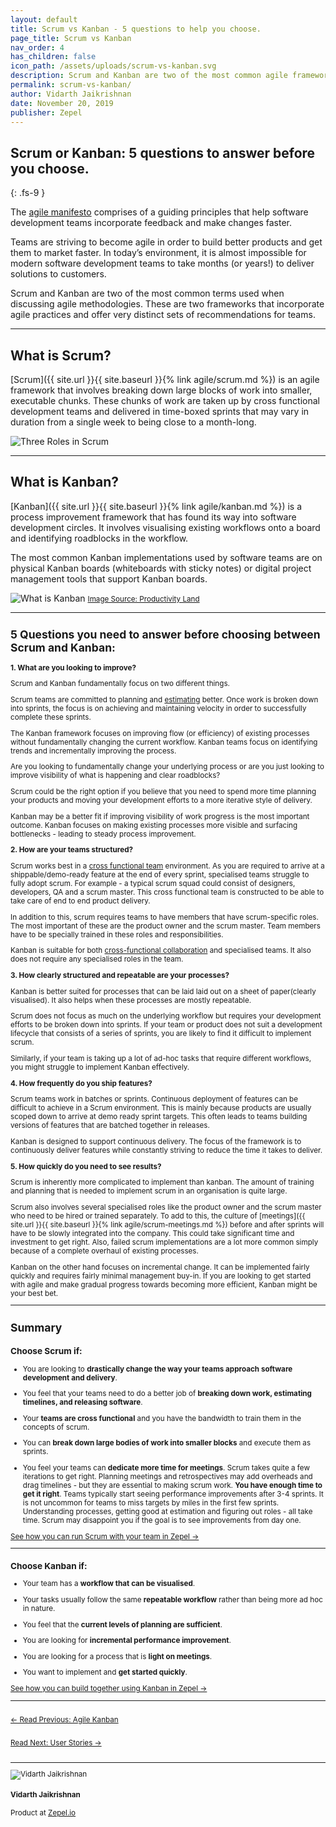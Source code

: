 ```yaml
---
layout: default
title: Scrum vs Kanban - 5 questions to help you choose.
page_title: Scrum vs Kanban
nav_order: 4
has_children: false
icon_path: /assets/uploads/scrum-vs-kanban.svg
description: Scrum and Kanban are two of the most common agile frameworks used for software development. Explore how you can choose between the two for your team!
permalink: scrum-vs-kanban/
author: Vidarth Jaikrishnan
date: November 20, 2019
publisher: Zepel
---
```


## Scrum or Kanban: 5 questions to answer before you choose.
{: .fs-9 }

The [agile manifesto](https://agilemanifesto.org/principles.html) comprises of a guiding principles that help software development teams incorporate feedback and make changes faster. 

Teams are striving to become agile in order to build better products and get them to market faster. In today’s environment, it is almost impossible for modern software development teams to take months (or years!) to deliver solutions to customers.

Scrum and Kanban are two of the most common terms used when discussing agile methodologies. These are two frameworks that incorporate agile practices and offer very distinct sets of recommendations for teams. 

---

## What is Scrum?

[Scrum]({{ site.url }}{{ site.baseurl }}{% link agile/scrum.md %}) is an agile framework that involves breaking down large blocks of work into smaller, executable chunks. These chunks of work are taken up by cross functional development teams and delivered in time-boxed sprints that may vary in duration from a single week to being close to a month-long. 

![Three Roles in Scrum](/agile/assets/uploads/scrum-roles.png)

---

## What is Kanban?

[Kanban]({{ site.url }}{{ site.baseurl }}{% link agile/kanban.md %}) is a process improvement framework that has found its way into software development circles. It involves visualising existing workflows onto a board and identifying roadblocks in the workflow. 

The most common Kanban implementations used by software teams are on physical Kanban boards (whiteboards with sticky notes) or digital project management tools that support Kanban boards. 

![What is Kanban](/agile/assets/uploads/what-is-kanban.png)
<small>[Image Source: Productivity Land](https://productivityland.com/what-is-kanban-board/)

---

## 5 Questions you need to answer before choosing between Scrum and Kanban: 
**1. What are you looking to improve?**

  Scrum and Kanban fundamentally focus on two different things.

  Scrum teams are committed to planning and [estimating](https://zepel.io/blog/project-estimation/?utm_source=agilelibrary&utm_medium=text&utm_campaign=scrum-vs-kanban) better. Once work is broken down into sprints, the focus is on achieving and maintaining velocity in order to successfully complete these sprints.

  The Kanban framework focuses on improving flow (or efficiency) of existing processes without fundamentally changing the current workflow. Kanban teams focus on identifying trends and incrementally improving the process.

  Are you looking to fundamentally change your underlying process or are you just looking to improve visibility of what is happening and clear roadblocks?

  Scrum could be the right option if you believe that you need to spend more time planning your products and moving your development efforts to a more iterative style of delivery.

  Kanban may be a better fit if improving visibility of work progress is the most important outcome. Kanban focuses on making existing processes more visible and surfacing bottlenecks - leading to steady process improvement.

**2. How are your teams structured?**

  Scrum works best in a [cross functional team](https://www.scrum-institute.org/Scrum_Roles_The_Scrum_Team.php) environment. As you are required to arrive at a shippable/demo-ready feature at the end of every sprint, specialised teams struggle to fully adopt scrum. For example - a typical scrum squad could consist of designers, developers, QA and a scrum master. This cross functional team is constructed to be able to take care of end to end product delivery. 

  In addition to this, scrum requires teams to have members that have scrum-specific roles. The most important of these are the product owner and the scrum master. Team members have to be specially trained in these roles and responsibilities.

  Kanban is suitable for both [cross-functional collaboration](https://zepel.io/blog/cross-functional-collaboration/?utm_source=agilelibrary&utm_medium=text&utm_campaign=scrum-vs-kanban) and specialised teams. It also does not require any specialised roles in the team.

**3. How clearly structured and repeatable are your processes?**

  Kanban is better suited for processes that can be laid laid out on a sheet of paper(clearly visualised). It also helps when these processes are mostly repeatable.

  Scrum does not focus as much on the underlying workflow but requires your development efforts to be broken down into sprints. If your team or product does not suit a development lifecycle that consists of a series of sprints, you are likely to find it difficult to implement scrum. 

  Similarly, if your team is taking up a lot of ad-hoc tasks that require different workflows, you might struggle to implement Kanban effectively.

**4. How frequently do you ship features?**

  Scrum teams work in batches or sprints. Continuous deployment of features can be difficult to achieve in a Scrum environment. This is mainly because products are usually scoped down to arrive at demo ready sprint targets. This often leads to teams building versions of features that are batched together in releases.

  Kanban is designed to support continuous delivery. The focus of the framework is to continuously deliver features while constantly striving to reduce the time it takes to deliver.

**5. How quickly do you need to see results?**

  Scrum is inherently more complicated to implement than kanban. The amount of training and planning that is needed to implement scrum in an organisation is quite large. 

  Scrum also involves several specialised roles like the product owner and the scrum master who need to be hired or trained separately. To add to this, the culture of [meetings]({{ site.url }}{{ site.baseurl }}{% link agile/scrum-meetings.md %}) before and after sprints will have to be slowly integrated into the company. This could take significant time and investment to get right. Also, failed scrum implementations are a lot more common simply because of a complete overhaul of existing processes. 

  Kanban on the other hand focuses on incremental change. It can be implemented fairly quickly and requires fairly minimal management buy-in. If you are looking to get started with agile and make gradual progress towards becoming more efficient, Kanban might be your best bet. 

---

## Summary 

### Choose Scrum if:
- You are looking to **drastically change the way your teams approach software development and delivery**.

- You feel that your teams need to do a better job of **breaking down work, estimating timelines, and releasing software**.

- Your **teams are cross functional** and you have the bandwidth to train them in the concepts of scrum.

- You can **break down large bodies of work into smaller blocks** and execute them as sprints.

- You feel your teams can **dedicate more time for meetings**. Scrum takes quite a few iterations to get right. Planning meetings and retrospectives may add overheads and drag timelines - but they are essential to making scrum work. **You have enough time to get it right**. Teams typically start seeing performance improvements after 3-4 sprints. 
  It is not uncommon for teams to miss targets by miles in the first few sprints. Understanding processes, getting good at estimation and figuring out roles - all take time. Scrum may disappoint you if the goal is to see improvements from day one.

<div class="highlight-row">
<div class="highlight-column">
<div class="highlight-card">
    <div class="highlight-container">
        <a href="https://zepel.io/solutions/scrum/?utm_source=agilelibrary&utm_medium=bottom-cta&utm_campaign=scrum-vs-kanban" target="_blank">
        <p class="highlight-card-title">See how you can run Scrum with your team in Zepel  →</p>
        </a>    
    </div>
</div>
</div>
</div>

---

### Choose Kanban if:
- Your team has a **workflow that can be visualised**.

- Your tasks usually follow the same **repeatable workflow** rather than being more ad hoc in nature.

- You feel that the **current levels of planning are sufficient**.

- You are looking for **incremental performance improvement**.

- You are looking for a process that is **light on meetings**.

- You want to implement and **get started quickly**.  

<div class="highlight-row">
<div class="highlight-column">
<div class="highlight-card">
    <div class="highlight-container">
        <a href="https://zepel.io/solutions/kanban/?utm_source=agilelibrary&utm_medium=bottom-cta&utm_campaign=scrum-vs-kanban" target="_blank">
        <p class="highlight-card-title">See how you can build together using Kanban in Zepel  →</p>
        </a>    
    </div>
</div>
</div>
</div>

---

<div class="row">
<div class="column">
<div class="card">
  <div class="container">
    <a href="{{ site.url }}{{ site.baseurl }}{% link agile/kanban.md %}">
    <p class="card-title">←  Read Previous: Agile Kanban</p> 
    </a>
  </div>
</div>
</div>

<div class="column">
<div class="card">
  <div class="container">
    <a href="{{ site.url }}{{ site.baseurl }}{% link agile/user-stories.md %}">
    <p class="card-title">Read Next: User Stories  →</p>
    </a>
  </div>
</div>
</div>
</div>


---

<div class="row">
  <div class="column">
    <div class="author-card">
      <img class="author-profile-image" src="/agile/assets/uploads/vidarth.png" alt="Vidarth Jaikrishnan">
      <div class="author-card-content">
        <h4 class="author-card-name">Vidarth Jaikrishnan</h4>
        <p>Product at <a href="https://zepel.io/">Zepel.io</a></p>
      </div>
    </div>
  </div>
</div>